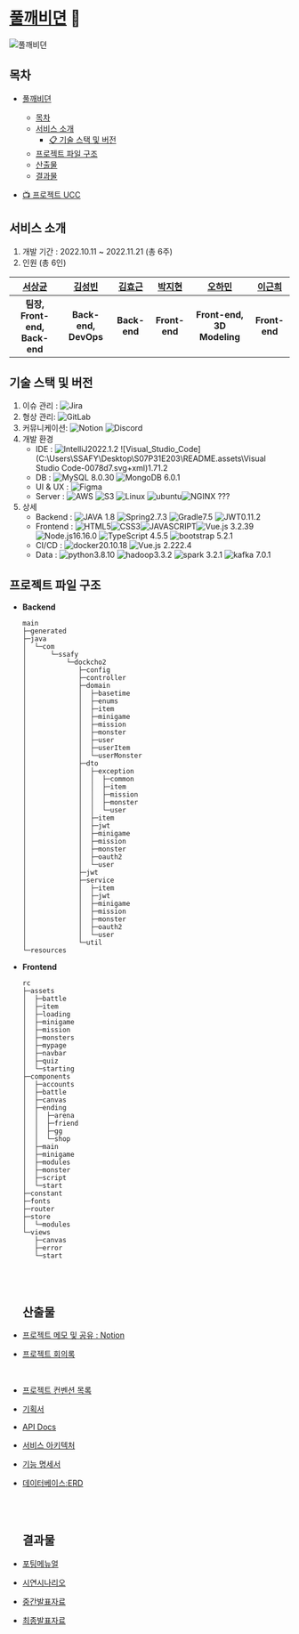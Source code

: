 # [풀깨비뎐](https://k7e203.p.ssafy.io/ "풀깨비뎐 바로가기!") 🌿

![풀깨비뎐](./README.assets/독초도감.png)

## 목차

- [풀깨비뎐](#풀깨비뎐)
  - [목차](#목차)
  - [서비스 소개](#서비스-소개)
    - [📋 기술 스택 및 버전](#기술-스택-및-버전)
  - [프로젝트 파일 구조](#프로젝트-파일-구조)
  - [산출물](#산출물)
  - [결과물](#결과물)
  
- [📺 프로젝트 UCC]()

## 서비스 소개

1. 개발 기간 : 2022.10.11 ~ 2022.11.21 (총 6주)
2. 인원 (총 6인)

| [서상균](https://github.com/seosanggyun) | [김성빈](https://github.com/ksb0903) |  [김효근]()  | [박지현](https://github.com/petteloiv) | [오하민](https://github.com/ohhamin) |  [이근희]()   |
| :--------------------------------------: | :----------------------------------: | :----------: | :------------------------------------: | :----------------------------------: | :-----------: |
|      **팀장, Front-end, Back-end**       |         **Back-end, DevOps**         | **Back-end** |             **Front-end**              |      **Front-end, 3D Modeling**      | **Front-end** |



## 기술 스택 및 버전

1. 이슈 관리 : ![Jira](C:\Users\SSAFY\Desktop\S07P31E203\README.assets\jira-%230A0FFF.svg+xml)
2. 형상 관리: ![GitLab](C:\Users\SSAFY\Desktop\S07P31E203\README.assets\gitlab-%23181717.svg+xml)
3. 커뮤니케이션: ![Notion](C:\Users\SSAFY\Desktop\S07P31E203\README.assets\Notion-%23000000.svg+xml) ![Discord](C:\Users\SSAFY\Desktop\S07P31E203\README.assets\discord-5865F2.svg+xml) 
4. 개발 환경 
   - IDE : ![IntelliJ](C:\Users\SSAFY\Desktop\S07P31E203\README.assets\IntelliJIDEA-000000.svg+xml)2022.1.2 ![Visual_Studio_Code](C:\Users\SSAFY\Desktop\S07P31E203\README.assets\Visual Studio Code-0078d7.svg+xml)1.71.2
   - DB : ![MySQL](C:\Users\SSAFY\Desktop\S07P31E203\README.assets\MySQL-003545.svg+xml) 8.0.30 ![MongoDB](C:\Users\SSAFY\Desktop\S07P31E203\README.assets\MongoDB-47A248.svg+xml) 6.0.1 
   - UI & UX : ![Figma](C:\Users\SSAFY\Desktop\S07P31E203\README.assets\Figma-F24E1E.svg+xml) 
   - Server : ![AWS](C:\Users\SSAFY\Desktop\S07P31E203\README.assets\AWS-FF9900.svg+xml) ![S3](C:\Users\SSAFY\Desktop\S07P31E203\README.assets\S3-569A31.svg+xml) ![Linux](C:\Users\SSAFY\Desktop\S07P31E203\README.assets\Linux-FCC624.svg+xml) ![ubuntu](C:\Users\SSAFY\Desktop\S07P31E203\README.assets\Ubuntu-E95420.svg+xml)![NGINX](C:\Users\SSAFY\Desktop\S07P31E203\README.assets\nginx-009639.svg+xml) ???
5. 상세
   - Backend : ![JAVA](C:\Users\SSAFY\Desktop\S07P31E203\README.assets\JAVA-FF0000.svg+xml) 1.8 ![Spring](C:\Users\SSAFY\Desktop\S07P31E203\README.assets\Spring-boot-6DB33F.svg+xml)2.7.3 ![Gradle](C:\Users\SSAFY\Desktop\S07P31E203\README.assets\Gradle-02303A.svg+xml)7.5 ![JWT](C:\Users\SSAFY\Desktop\S07P31E203\README.assets\JWT-000000.svg+xml)0.11.2
   - Frontend : ![HTML5](C:\Users\SSAFY\Desktop\S07P31E203\README.assets\HTML5-E34F26.svg+xml)![CSS3](C:\Users\SSAFY\Desktop\S07P31E203\README.assets\css3-1572B6.svg+xml)![JAVASCRIPT](C:\Users\SSAFY\Desktop\S07P31E203\README.assets\javascript-F7DF1E.svg+xml)![Vue.js](C:\Users\SSAFY\Desktop\S07P31E203\README.assets\vue.js-4FC08Dstyle=for-the-badge&logo=vue.svg+xml) 3.2.39 ![Node.js](C:\Users\SSAFY\Desktop\S07P31E203\README.assets\Node.js-339933style=for-the-badge&logo=node.svg+xml)16.16.0 ![TypeScript](C:\Users\SSAFY\Desktop\S07P31E203\README.assets\TypeScript-3178C6.svg+xml) 4.5.5 ![bootstrap](C:\Users\SSAFY\Desktop\S07P31E203\README.assets\BootStrap-7952B3.svg+xml) 5.2.1
   - CI/CD : ![docker](C:\Users\SSAFY\Desktop\S07P31E203\README.assets\docker-2496ED.svg+xml)20.10.18 ![Vue.js](C:\Users\SSAFY\Desktop\S07P31E203\README.assets\jenkins-D24939.svg+xml) 2.222.4
   - Data : ![python](C:\Users\SSAFY\Desktop\S07P31E203\README.assets\python-3776AB.svg+xml)3.8.10 ![hadoop](C:\Users\SSAFY\Desktop\S07P31E203\README.assets\hadoop-66CCFF.svg+xml)3.3.2 ![spark](C:\Users\SSAFY\Desktop\S07P31E203\README.assets\spark-E25A1C.svg+xml) 3.2.1 ![kafka](C:\Users\SSAFY\Desktop\S07P31E203\README.assets\kafka-231F20.svg+xml) 7.0.1  

## 프로젝트 파일 구조

- **Backend**

  ```
  main
  ├─generated
  ├─java
  │  └─com
  │      └─ssafy
  │          └─dockcho2
  │             ├─config
  │             ├─controller
  │             ├─domain
  │             │  ├─basetime
  │             │  ├─enums
  │             │  ├─item
  │             │  ├─minigame
  │             │  ├─mission
  │             │  ├─monster
  │             │  ├─user
  │             │  ├─userItem
  │             │  └─userMonster
  │             ├─dto
  │             │  ├─exception
  │             │  │  ├─common
  │             │  │  ├─item
  │             │  │  ├─mission
  │             │  │  ├─monster
  │             │  │  └─user
  │             │  ├─item
  │             │  ├─jwt
  │             │  ├─minigame
  │             │  ├─mission
  │             │  ├─monster
  │             │  ├─oauth2
  │             │  └─user
  │             ├─jwt
  │             ├─service
  │             │  ├─item
  │             │  ├─jwt
  │             │  ├─minigame
  │             │  ├─mission
  │             │  ├─monster
  │             │  ├─oauth2
  │             │  └─user
  │             └─util
  └─resources
  ```

- **Frontend** 

  ```
  rc
  ├─assets
  │  ├─battle
  │  ├─item
  │  ├─loading
  │  ├─minigame
  │  ├─mission
  │  ├─monsters
  │  ├─mypage
  │  ├─navbar
  │  ├─quiz
  │  └─starting
  ├─components
  │  ├─accounts
  │  ├─battle
  │  ├─canvas
  │  ├─ending
  │  │  ├─arena
  │  │  ├─friend
  │  │  ├─gg
  │  │  └─shop
  │  ├─main
  │  ├─minigame
  │  ├─modules
  │  ├─monster
  │  ├─script
  │  └─start
  ├─constant
  ├─fonts
  ├─router
  ├─store
  │  └─modules
  └─views
     ├─canvas
     ├─error
     └─start
  
  ```

  <br><br>

  ## 산출물

- [프로젝트 메모 및 공유 : Notion](https://www.notion.so/faef428821b04f3ea6a4324aa6c8aed9)

- [프로젝트 회의록](https://www.notion.so/ea1a637672b244fd8a1240ab0d94e74c?v=9199099e636044a9b20ae53103f6cdd7)

  <br>

- [프로젝트 컨벤션 목록](https://www.notion.so/2ef6f198c0c74ae998c9646c8ef13654)

- [기획서](https://www.notion.so/54eab313652a4caea007b8397d0297e8)

- [API Docs](https://www.notion.so/API-Docs-38bc08bf6c9e43f99d0844ff5f3c91a4)

- [서비스 아키텍처](./docs/아키텍처.md) 

- [기능 명세서](https://www.notion.so/3a54b3a7161244d78facf5d56f31191c?v=9301e374c0fd4906925ce21200b995de)

- [데이터베이스:ERD](https://www.erdcloud.com/d/AhhMDN9Ez33s5uWC3) 

  <br><br>

  ## 결과물 

- [포팅메뉴얼](./exec/porting_manual.md)

- [시연시나리오](./exec/[시연시나리오]자율_PJT_부울경_2반_E203.pdf)

- [중간발표자료](./pt/[중간발표]자율_PJT_부울경_2반_E203.pdf)

- [최종발표자료](./pt/[최종발표]자율_PJT_부울경_2반_E203.pdf)
